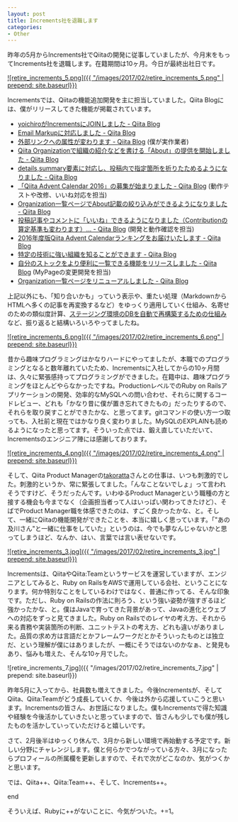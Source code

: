 ```yaml
---
layout: post
title: Increments社を退職します
categories:
- Other
---
```

昨年の5月からIncrements社でQiitaの開発に従事していましたが、今月末をもってIncrements社を退職します。在籍期間は10ヶ月。今日が最終出社日です。

[![retire_increments_5.png]({{ "/images/2017/02/retire_increments_5.png" | prepend: site.baseurl}})](https://increments.co.jp/)

Incrementsでは、Qiitaの機能追加開発を主に担当していました。Qiita Blogには、僕がリリースしてきた機能が掲載されています。

* [yoichiroがIncrementsにJOINしました - Qiita Blog](http://blog.qiita.com/post/144075765264/welcome-yoichiro)
* [Email Markupに対応しました - Qiita Blog](http://blog.qiita.com/post/146384133544/email-markup)
* [外部リンクへの属性が変わります - Qiita Blog](http://blog.qiita.com/post/149486954709/externallinkattrib) (僕が実作業者)
* [Qiita Organizationで組織の紹介などを書ける「About」の提供を開始しました - Qiita Blog](http://blog.qiita.com/post/150997725844/organizationabout)
* [details,summary要素に対応し、投稿内で指定箇所を折りたためるようになりました - Qiita Blog](http://blog.qiita.com/post/151329031329/detailssummarysupport)
* [「Qiita Advent Calendar 2016」の募集が始まりました - Qiita Blog](http://blog.qiita.com/post/152366526084/adventcalendar2016) (動作テストや改修、いいね対応を担当)
* [Organization一覧ページでAbout記載の絞り込みができるようになりました - Qiita Blog](http://blog.qiita.com/post/152849925164/organizationabout-refine)
* [投稿記事やコメントに「いいね」できるようになりました（Contributionの算定基準も変わります）... - Qiita Blog](http://blog.qiita.com/post/153200849029/qiita-like-button) (開発と動作確認を担当)
* [2016年度版Qiita Advent Calendarランキングをお届けいたします - Qiita Blog](http://blog.qiita.com/post/153456931899/adventcalendar2016rule)
* [特定の技術に強い組織を知ることができます - Qiita Blog](http://blog.qiita.com/post/153888164959/organization-ranking-on-tag-page)
* [自分のストックをより便利に一覧できる機能をリリースしました - Qiita Blog](http://blog.qiita.com/post/156073949044/new-stock-page) (MyPageの変更開発を担当)
* [Organization一覧ページをリニューアルしました - Qiita Blog](http://blog.qiita.com/post/156741170829/organizationlist)

上記以外にも、「知り合いかも」っていう表示や、重たい処理（MarkdownからHTMLへ多くの記事を再変換するなど）をゆっくり適用していく仕組み、名寄せのための類似度計算、[ステージング環境のDBを自動で再構築するための仕組み](http://blog.qiita.com/post/150486142999/increments-hack-week-3) など、振り返ると結構いろいろやってましたね。

[![retire_increments_6.png]({{ "/images/2017/02/retire_increments_6.png" | prepend: site.baseurl}})](http://qiita.com/yoichiro6642)

昔から趣味プログラミングはかなりハードにやってましたが、本職でのプログラミングとなると数年離れていたため、Incrementsに入社してからの10ヶ月間は、久々に緊張感持ってプログラミングができました。在籍中は、趣味プログラミングをほとんどやらなかったですね。ProductionレベルでのRuby on Railsアプリケーションの開発、効率的なMySQLへの問い合わせ、それらに関するコードレビュー、どれも「かなり昔に僕が置き忘れてきたもの」だったりするので、それらを取り戻すことができたかな、と思ってます。gitコマンドの使い方一つ取っても、入社前と現在ではかなり良く変わりました。MySQLのEXPLAINも読めるようになったと思ってます。そういった点では、鍛え直していただいて、Incrementsのエンジニア陣には感謝しております。

[![retire_increments_4.png]({{ "/images/2017/02/retire_increments_4.png" | prepend: site.baseurl}})](https://www.youtube.com/watch?v=yxV9X0AYhzA)

そして、Qiita Product Managerの[takoratta](https://twitter.com/takoratta)さんとの仕事は、いつも刺激的でした。刺激的というか、常に緊張してました。「んなことないでしょ」って言われそうですけど、そうだったんです。いわゆるProduct Managerという職種の方と接する機会も今までなく（企画担当者って人はいっぱい関わってきたけど）、そばでProduct Manager職を体感できたのは、すごく良かったかな、と。そして、一緒にQiitaの機能開発ができたことを、本当に嬉しく思っています。「"あの及川さん"と一緒に仕事をしていた」というのは、今でも夢なんじゃないかと思ってしまうほど、なんか、はい、言葉では言い表せないです。

[![retire_increments_3.jpg]({{ "/images/2017/02/retire_increments_3.jpg" | prepend: site.baseurl}})](https://www.facebook.com/photo.php?fbid=794271310674069&set=a.114101568691050.13267.100002736228619&type=3&theater)

Incrementsは、QiitaやQiita:Teamというサービスを運営していますが、エンジニアとしてみると、Ruby on RailsをAWSで運用している会社、ということになります。何か特別なことをしているわけではなく、普通に作ってる、そんな印象です。ただし、Ruby on Railsの作法に則ろう、という強い姿勢が強すぎるほど強かったかな、と。僕はJavaで育ってきた背景があって、Javaの進化とウェブへの対応をずっと見てきました。Ruby on Railsでのレイヤの考え方、それから来る責務や実装箇所の判断、ユニットテストの考え方、どれも違いがありました。品質の求め方は言語だとかフレームワークだとかそういったものとは独立だ、という理解が僕にはありましたが、一概にそうではないのかなぁ、と発見もあり、悩みも増えた、そんな10ヶ月でした。

![retire_increments_7.jpg]({{ "/images/2017/02/retire_increments_7.jpg" | prepend: site.baseurl}})

昨年5月に入ってから、社員数も増えてきました。今後Incrementsが、そしてQiita、Qiita:Teamがどう成長していくか、今後は外から応援していこうと思います。Incrementsの皆さん、お世話になりました。僕もIncrementsで得た知識や経験を今後活かしていきたいと思っていますので、皆さんも少しでも僕が残したものを活かしていっていただけると嬉しいです。

さて、2月後半はゆっくり休んで、3月から新しい環境で再始動する予定です。新しい分野にチャレンジします。僕と何らかでつながっている方々、3月になったらプロフィールの所属欄を更新しますので、それで次がどこなのか、気がつくかと思います。

では、Qiita++、Qiita:Team++、そして、Increments++。

end

そういえば、Rubyに++がないことに、今気がついた。+=1。
